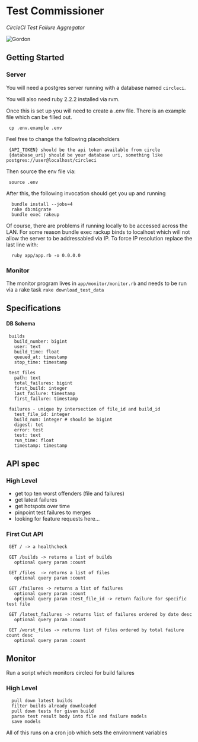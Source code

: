 # Test Commissioner
_CircleCI Test Failure Aggregator_

![Gordon](http://media.dcentertainment.com/sites/default/files/GalleryChar_1900x900_CommissionerGordon_52ab670e4ca924.85964323.jpg)

## Getting Started

### Server

 You will need a postgres server running with a database named `circleci`.

 You will also need ruby 2.2.2 installed via rvm.

 Once this is set up you will need to create a .env file. There is an example file which can be filled out.

 ```
  cp .env.example .env
 ```

 Feel free to change the following placeholders

 ```
  {API_TOKEN} should be the api token available from circle
  {database_uri} should be your database uri, something like postgres://user@localhost/circleci
 ```

 Then source the env file via:
 ```
  source .env
 ```

 After this, the following invocation should get you up and running

 ```
   bundle install --jobs=4
   rake db:migrate
   bundle exec rakeup
 ```

 Of course, there are problems if running locally to be accessed across the LAN. For some reason bundle exec rackup binds to localhost which will not allow the server to be addressabled via IP. To force IP resolution replace the last line with:

 ```
   ruby app/app.rb -o 0.0.0.0
 ```

### Monitor

  The monitor program lives in `app/monitor/monitor.rb` and needs to be run via a rake task `rake download_test_data`

## Specifications

#### DB Schema

```
 builds
   build_number: bigint
   user: text
   build_time: float
   queued_at: timestamp
   stop_time: timestamp

 test_files
   path: text
   total_failures: bigint
   first_build: integer
   last_failure: timestamp
   first_failure: timestamp

 failures - unique by intersection of file_id and build_id
   test_file_id: integer
   build_num: integer # should be bigint
   digest: tet
   error: test
   test: text
   run_time: float
   timestamp: timestamp
```

## API spec

### High Level

 - get top ten worst offenders (file and failures)
 - get latest failures
 - get hotspots over time
 - pinpoint test failures to merges
 - looking for feature requests here...

### First Cut API

```
 GET / -> a healthcheck

 GET /builds -> returns a list of builds
   optional query param :count

 GET /files  -> returns a list of files
   optional query param :count

 GET /failures -> returns a list of failures
   optional query param :count
   optional query param :test_file_id -> return failure for specific test file

 GET /latest_failures -> returns list of failures ordered by date desc
   optional query param :count

 GET /worst_files -> returns list of files ordered by total failure count desc
   optional query param :count
```

## Monitor

 Run a script which monitors circleci for build failures

### High Level

 ```
   pull down latest builds
   filter builds already downloaded
   pull down tests for given build
   parse test result body into file and failure models
   save models
 ```

 All of this runs on a cron job which sets the environment variables
